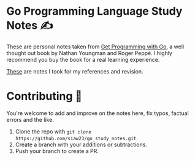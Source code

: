 # Go Programming Language Study Notes ✍️
These are personal notes taken from [Get Programming with Go](https://www.manning.com/books/get-programming-with-go), a well thought out book by Nathan Youngman and Roger Peppé. I highly recommend you buy the book for a real learning experience.

[These](https://github.com/siaw23/go_study_notes/blob/main/notes.md) are notes I took for my references and revision.

# Contributing 🫵

You're welcome to add and improve on the notes here, fix typos, factual errors and the like.

1. Clone the repo with `git clone https://github.com/siaw23/go_study_notes.git`.
2. Create a branch with your additions or subtractions.
3. Push your branch to create a PR. 
